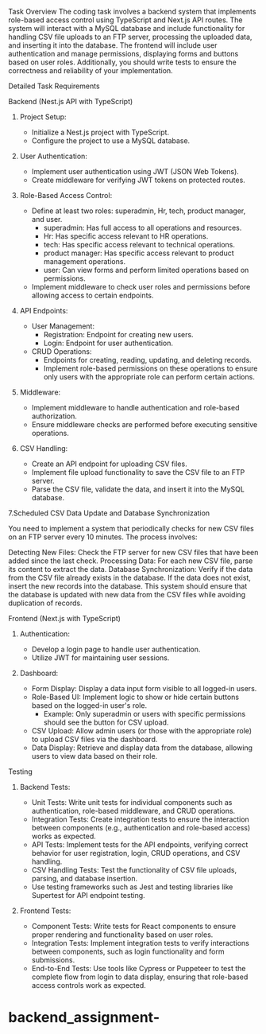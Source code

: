 Task Overview
The coding task involves a backend system that implements role-based access control using TypeScript and Next.js API routes. The system will interact with a MySQL database and include functionality for handling CSV file uploads to an FTP server, processing the uploaded data, and inserting it into the database. The frontend will include user authentication and manage permissions, displaying forms and buttons based on user roles. Additionally, you should write tests to ensure the correctness and reliability of your implementation.

Detailed Task Requirements

Backend (Nest.js API with TypeScript)

1. Project Setup:
   - Initialize a Nest.js project with TypeScript.
   - Configure the project to use a MySQL database.

2. User Authentication:
   - Implement user authentication using JWT (JSON Web Tokens).
   - Create middleware for verifying JWT tokens on protected routes.

3. Role-Based Access Control:
   - Define at least two roles: superadmin, Hr, tech, product manager, and user.
     - superadmin: Has full access to all operations and resources.
     - Hr: Has specific access relevant to HR operations.
     - tech: Has specific access relevant to technical operations.
     - product manager: Has specific access relevant to product management operations.
     - user: Can view forms and perform limited operations based on permissions.
   - Implement middleware to check user roles and permissions before allowing access to certain endpoints.

4. API Endpoints:
   - User Management:
     - Registration: Endpoint for creating new users.
     - Login: Endpoint for user authentication.
   - CRUD Operations:
     - Endpoints for creating, reading, updating, and deleting records.
     - Implement role-based permissions on these operations to ensure only users with the appropriate role can perform certain actions.

5. Middleware:
   - Implement middleware to handle authentication and role-based authorization.
   - Ensure middleware checks are performed before executing sensitive operations.

6. CSV Handling:
   - Create an API endpoint for uploading CSV files.
   - Implement file upload functionality to save the CSV file to an FTP server.
   - Parse the CSV file, validate the data, and insert it into the MySQL database.

7.Scheduled CSV Data Update and Database Synchronization

You need to implement a system that periodically checks for new CSV files on an FTP server every 10 minutes. The process involves:

Detecting New Files: Check the FTP server for new CSV files that have been added since the last check.
Processing Data: For each new CSV file, parse its content to extract the data.
Database Synchronization: Verify if the data from the CSV file already exists in the database. If the data does not exist, insert the new records into the database.
This system should ensure that the database is updated with new data from the CSV files while avoiding duplication of records.


Frontend (Next.js with TypeScript)

1. Authentication:
   - Develop a login page to handle user authentication.
   - Utilize JWT for maintaining user sessions.

2. Dashboard:
   - Form Display: Display a data input form visible to all logged-in users.
   - Role-Based UI: Implement logic to show or hide certain buttons based on the logged-in user's role.
     - Example: Only superadmin or users with specific permissions should see the button for CSV upload.
   - CSV Upload: Allow admin users (or those with the appropriate role) to upload CSV files via the dashboard.
   - Data Display: Retrieve and display data from the database, allowing users to view data based on their role.

Testing

1. Backend Tests:
   - Unit Tests: Write unit tests for individual components such as authentication, role-based middleware, and CRUD operations.
   - Integration Tests: Create integration tests to ensure the interaction between components (e.g., authentication and role-based access) works as expected.
   - API Tests: Implement tests for the API endpoints, verifying correct behavior for user registration, login, CRUD operations, and CSV handling.
   - CSV Handling Tests: Test the functionality of CSV file uploads, parsing, and database insertion.
   - Use testing frameworks such as Jest and testing libraries like Supertest for API endpoint testing.

2. Frontend Tests:
   - Component Tests: Write tests for React components to ensure proper rendering and functionality based on user roles.
   - Integration Tests: Implement integration tests to verify interactions between components, such as login functionality and form submissions.
   - End-to-End Tests: Use tools like Cypress or Puppeteer to test the complete flow from login to data display, ensuring that role-based access controls work as expected.


# backend_assignment-
